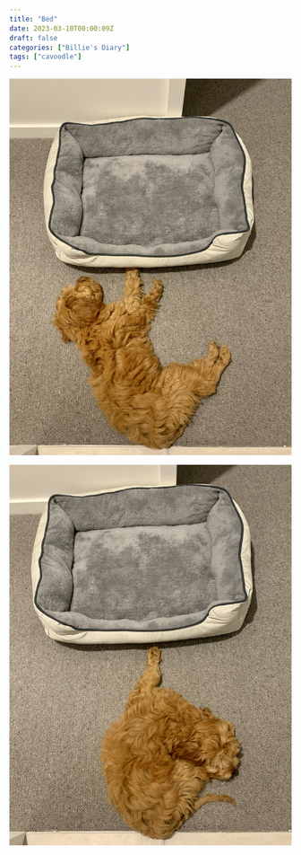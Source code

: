 ```yaml
---
title: "Bed"
date: 2023-03-10T00:00:09Z
draft: false
categories: ["Billie's Diary"]
tags: ["cavoodle"]
---
```

![Billie and bed](https://github.com/huatuostudio/HTSWebRes/blob/main/img/20230310.jpeg?raw=true)

![Billie and bed](https://github.com/huatuostudio/HTSWebRes/blob/main/img/20230310a.jpeg?raw=true)